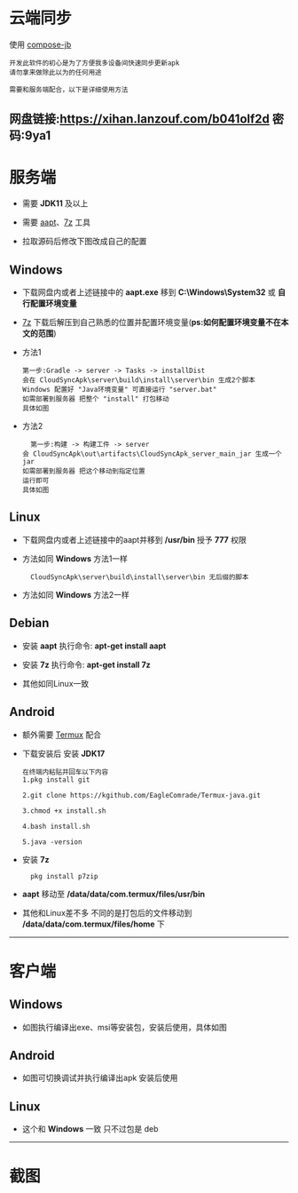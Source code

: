# 云端同步

使用 [compose-jb](https://github.com/JetBrains/compose-jb)

    开发此软件的初心是为了方便我多设备间快速同步更新apk
    请勿拿来做除此以为的任何用途

    需要和服务端配合，以下是详细使用方法

网盘链接:https://xihan.lanzouf.com/b041olf2d 密码:9ya1
---

# 服务端

* 需要 **JDK11** 及以上

* 需要 [aapt](https://androidaapt.com/)、[7z](https://7-zip.org/) 工具

* 拉取源码后修改下图改成自己的配置

## Windows

* 下载网盘内或者上述链接中的 **aapt.exe** 移到 **C:\Windows\System32** 或 **自行配置环境变量**

* [7z](https://7-zip.org/) 下载后解压到自己熟悉的位置并配置环境变量(**ps:如何配置环境变量不在本文的范围**)

* 方法1

      第一步:Gradle -> server -> Tasks -> installDist
      会在 CloudSyncApk\server\build\install\server\bin 生成2个脚本
      Windows 配置好 "Java环境变量" 可直接运行 "server.bat"
      如需部署到服务器 把整个 "install" 打包移动
      具体如图
    
* 方法2

        第一步:构建 -> 构建工件 -> server 
      会 CloudSyncApk\out\artifacts\CloudSyncApk_server_main_jar 生成一个 jar 
      如需部署到服务器 把这个移动到指定位置
      运行即可
      具体如图


## Linux

* 下载网盘内或者上述链接中的aapt并移到 **/usr/bin** 授予 **777** 权限


* 方法如同 **Windows** 方法1一样

        CloudSyncApk\server\build\install\server\bin 无后缀的脚本

* 方法如同 **Windows** 方法2一样

##  Debian

* 安装 **aapt** 执行命令: **apt-get install aapt**

* 安装 **7z** 执行命令: **apt-get install 7z**

* 其他如同Linux一致

## Android

* 额外需要 [Termux](https://f-droid.org/zh/packages/com.termux/) 配合

* 下载安装后 安装 **JDK17**

      在终端内粘贴并回车以下内容
      1.pkg install git

      2.git clone https://kgithub.com/EagleComrade/Termux-java.git

      3.chmod +x install.sh

      4.bash install.sh

      5.java -version

* 安装 **7z** 

        pkg install p7zip

* **aapt** 移动至 **/data/data/com.termux/files/usr/bin**

* 其他和Linux差不多 不同的是打包后的文件移动到 **/data/data/com.termux/files/home** 下

---

# 客户端

## Windows

* 如图执行编译出exe、msi等安装包，安装后使用，具体如图

## Android 

* 如图可切换调试并执行编译出apk 安装后使用

## Linux 

* 这个和 **Windows** 一致 只不过包是 deb

---

# 截图






